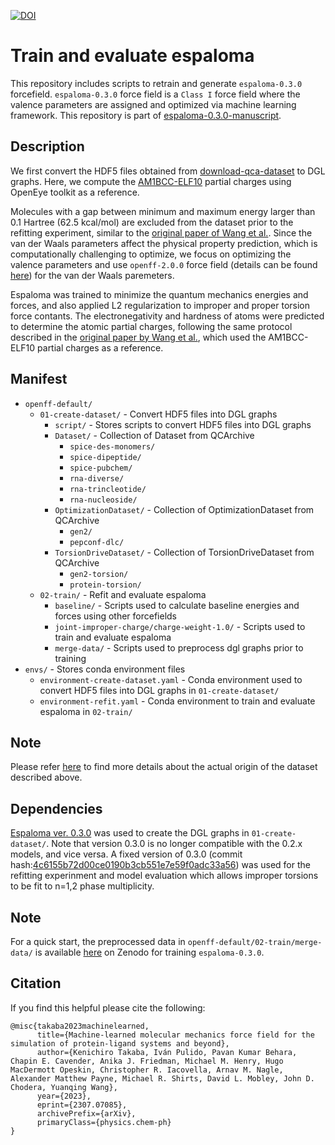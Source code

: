 [![DOI](https://zenodo.org/badge/DOI/10.5281/zenodo.8150601.svg)](https://doi.org/10.5281/zenodo.8150601)

# Train and evaluate espaloma
This repository includes scripts to retrain and generate `espaloma-0.3.0` forcefield.
`espaloma-0.3.0` force field is a `Class I` force field where the valence parameters are assigned and optimized via machine learning framework.
This repository is part of [espaloma-0.3.0-manuscript](https://github.com/choderalab/espaloma-0.3.0-manuscript).


## Description
We first convert the HDF5 files obtained from [download-qca-dataset](https://github.com/choderalab/download-qca-datasets) to DGL graphs.
Here, we compute the [AM1BCC-ELF10](https://docs.eyesopen.com/toolkits/python/quacpactk/molchargetheory.html) partial charges using OpenEye toolkit as a reference.

Molecules with a gap between minimum and maximum energy larger than 0.1 Hartree (62.5 kcal/mol) are excluded from the dataset prior to the refitting experiment, 
similar to the [original paper of Wang et al.](https://pubs.rsc.org/en/content/articlehtml/2022/sc/d2sc02739a). 
Since the van der Waals parameters affect the physical property prediction, which is computationally challenging to optimize, 
we focus on optimizing the valence parameters and use `openff-2.0.0` force field 
(details can be found [here](https://github.com/openforcefield/openff-forcefields)) for the van der Waals paremeters.

Espaloma was trained to minimize the quantum mechanics energies and forces, and also applied L2 regularization to improper and proper torsion force contants. 
The electronegativity and hardness of atoms were predicted to determine the atomic partial charges, following the same protocol described in the 
[original paper by Wang et al.](https://pubs.rsc.org/en/content/articlehtml/2022/sc/d2sc02739a), which used the AM1BCC-ELF10 partial charges as a reference.  


## Manifest
- `openff-default/`
    - `01-create-dataset/` - Convert HDF5 files into DGL graphs
        - `script/` - Stores scripts to convert HDF5 files into DGL graphs
        - `Dataset/` - Collection of Dataset from QCArchive
            - `spice-des-monomers/`
            - `spice-dipeptide/`
            - `spice-pubchem/`
            - `rna-diverse/`
            - `rna-trincleotide/`
            - `rna-nucleoside/`
        - `OptimizationDataset/` - Collection of OptimizationDataset from QCArchive
            - `gen2/`
            - `pepconf-dlc/`
        - `TorsionDriveDataset/` - Collection of TorsionDriveDataset from QCArchive
            - `gen2-torsion/`
            - `protein-torsion/`
    - `02-train/` - Refit and evaluate espaloma
        - `baseline/` - Scripts used to calculate baseline energies and forces using other forcefields
        - `joint-improper-charge/charge-weight-1.0/` - Scripts used to train and evaluate espaloma
        - `merge-data/` - Scripts used to preprocess dgl graphs prior to training
- `envs/` - Stores conda environment files
    - `environment-create-dataset.yaml` - Conda environment used to convert HDF5 files into DGL graphs in `01-create-dataset/`
    - `environment-refit.yaml` - Conda environment to train and evaluate espaloma in `02-train/`

## Note
Please refer [here](https://github.com/choderalab/download-qca-datasets) to find more details about the actual origin of the dataset described above.

## Dependencies
[Espaloma ver. 0.3.0](https://github.com/choderalab/espaloma/tree/0.3.0) was used to create the DGL graphs in `01-create-dataset/`.
Note that version 0.3.0 is no longer compatible with the 0.2.x models, and vice versa.
A fixed version of 0.3.0 (commit hash:[4c6155b72d00ce0190b3cb551e7e59f0adc33a56](https://github.com/choderalab/espaloma/tree/4c6155b72d00ce0190b3cb551e7e59f0adc33a56)) 
was used for the refitting experinment and model evaluation which allows improper torsions to be fit to n=1,2 phase multiplicity.

## Note
For a quick start, the preprocessed data in `openff-default/02-train/merge-data/` is available [here](https://doi.org/10.5281/zenodo.8150601) on Zenodo for training `espaloma-0.3.0`.

## Citation
If you find this helpful please cite the following:

```
@misc{takaba2023machinelearned,
      title={Machine-learned molecular mechanics force field for the simulation of protein-ligand systems and beyond}, 
      author={Kenichiro Takaba, Iván Pulido, Pavan Kumar Behara, Chapin E. Cavender, Anika J. Friedman, Michael M. Henry, Hugo MacDermott Opeskin, Christopher R. Iacovella, Arnav M. Nagle, Alexander Matthew Payne, Michael R. Shirts, David L. Mobley, John D. Chodera, Yuanqing Wang},
      year={2023},
      eprint={2307.07085},
      archivePrefix={arXiv},
      primaryClass={physics.chem-ph}
}
```